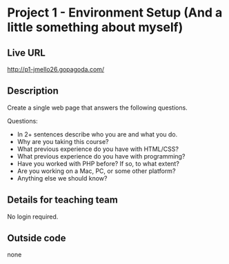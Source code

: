 # Project 1 - Environment Setup   (And a little something about myself)  

## Live URL
<http://p1-jmello26.gopagoda.com/>

## Description
Create a single web page that answers the following questions.

Questions:  
* In 2+ sentences describe who you are and what you do.
* Why are you taking this course?
* What previous experience do you have with HTML/CSS?
* What previous experience do you have with programming?
* Have you worked with PHP before? If so, to what extent?
* Are you working on a Mac, PC, or some other platform?
* Anything else we should know?

## Details for teaching team
No login required.

## Outside code
none